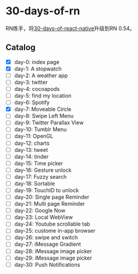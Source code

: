 30-days-of-rn
==================

RN练手，将[30-days-of-react-native](https://github.com/fangwei716/30-days-of-react-native)升级到RN 0.54。

## Catalog

- [x] day-0: index page
- [x] day-1: A stopwatch
- [ ] day-2: A weather app
- [ ] day-3: twitter
- [ ] day-4: cocoapods
- [ ] day-5: find my location
- [ ] day-6: Spotify
- [x] day-7: Moveable Circle
- [ ] day-8: Swipe Left Menu
- [ ] day-9: Twitter Parallax View
- [ ] day-10: Tumblr Menu
- [ ] day-11: OpenGL
- [ ] day-12: charts
- [ ] day-13: tweet
- [ ] day-14: tinder
- [ ] day-15: Time picker
- [ ] day-16: Gesture unlock
- [ ] day-17: Fuzzy search
- [ ] day-18: Sortable
- [ ] day-19: TouchID to unlock
- [ ] day-20: Single page Reminder
- [ ] day-21: Multi page Reminder
- [ ] day-22: Google Now
- [ ] day-23: Local WebView
- [ ] day-24: Youtube scrollable tab
- [ ] day-25: custome in-app browser
- [ ] day-26: swipe and switch
- [ ] day-27: iMessage Gradient
- [ ] day-28: iMessage image picker
- [ ] day-29: iMessage image picker
- [ ] day-30: Push Notifications
